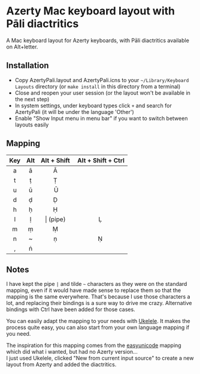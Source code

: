# Azerty Mac keyboard layout with Pāli diactritics

A Mac keyboard layout for Azerty keyboards, with Pāli diactritics available on Alt+letter.

## Installation

- Copy AzertyPali.layout and AzertyPali.icns to your `~/Library/Keyboard Layouts` directory (or `make install` in this directory from a terminal)
- Close and reopen your user session (or the layout won't be available in the next step)
- In system settings, under keyboard types click `+` and search for AzertyPali (it will be under the language 'Other')
- Enable "Show Input menu in menu bar" if you want to switch between layouts easily

## Mapping

| Key | Alt | Alt + Shift | Alt + Shift + Ctrl |
| :-: | :-: | :-------: | :-: |
| a   | ā   | Ā         | |
| t   | ṭ   | Ṭ         | |
| u   | ū   | Ū         | |
| d   | ḍ   | Ḍ         | |
| h   | ḥ   | Ḥ         | |
| l   | ḷ   | \| (pipe) | Ḷ |
| m   | ṃ   | Ṃ         | |
| n   | ~   | ṇ       | Ṇ |
| ,   | ṅ   |           | |

## Notes

I have kept the pipe `|` and tilde `~` characters as they were on the standard mapping, even if it would have made sense to replace them so that the mapping is the same everywhere. That's because I use those characters a lot, and replacing their bindings is a sure way to drive me crazy. Alternative bindings with Ctrl have been added for those cases.

You can easily adapt the mapping to your needs with [Ukelele](https://software.sil.org/ukelele/). It makes the process quite easy, you can also start from your own language mapping if you need.

The inspiration for this mapping comes from the [easyunicode](https://zenodo.org/records/3373473) mapping which did what i wanted, but had no Azerty version...  
I just used Ukelele, clicked "New from current input source" to create a new layout from Azerty and added the diactritics. 
